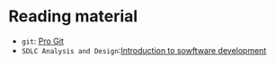 # Reading material

- `git`: [Pro Git](https://git-scm.com/book/en/v2)
- `SDLC Analysis and Design`:[Introduction to sowftware 
development](../../development_design/README.md)